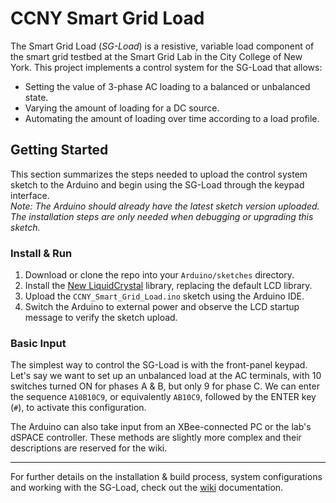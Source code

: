 # CCNY Smart Grid Load

The Smart Grid Load (*SG-Load*) is a resistive, variable load component of the smart grid testbed at the Smart Grid Lab in the City College of New York. This project implements a control system for the SG-Load that allows:

* Setting the value of 3-phase AC loading to a balanced or unbalanced state.
* Varying the amount of loading for a DC source.
* Automating the amount of loading over time according to a load profile.

## Getting Started
This section summarizes the steps needed to upload the control system sketch to the Arduino and begin using the SG-Load through the keypad interface.\
*Note: The Arduino should already have the latest sketch version uploaded. The installation steps are only needed when debugging or upgrading this sketch.*

### Install & Run
1. Download or clone the repo into your `Arduino/sketches` directory.
2. Install the [New LiquidCrystal](https://bitbucket.org/fmalpartida/new-liquidcrystal) library, replacing the default LCD library.
3. Upload the `CCNY_Smart_Grid_Load.ino` sketch using the Arduino IDE.
4. Switch the Arduino to external power and observe the LCD startup message to verify the sketch upload.

### Basic Input
The simplest way to control the SG-Load is with the front-panel keypad. Let's say we want to set up an unbalanced load at the AC terminals, with 10 switches turned ON for phases A & B, but only 9 for phase C. We can enter the sequence `A10B10C9`, or equivalently `AB10C9`, followed by the ENTER key (`#`), to activate this configuration.

The Arduino can also take input from an XBee-connected PC or the lab's dSPACE controller. These methods are slightly more complex and their descriptions are reserved for the wiki.

---
For further details on the installation & build process, system configurations and working with the SG-Load, check out the [wiki](https://github.com/j0ntan/CCNY-SG-Load/docs/wiki) documentation.